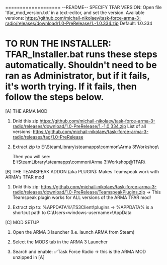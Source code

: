 ===================
--README--
SPECIFY TFAR VERSION:
Open file 'tfar_mod_version.txt' in a text-editor, and set the version. 
Available versions: https://github.com/michail-nikolaev/task-force-arma-3-radio/releases/download/1.0-PreRelease/1.-1.0.334.zip
Default: 1.0.334 

TO RUN THE INSTALLER:
TFAR_Installer.bat runs these steps automatically. 
Shouldn't need to be ran as Administrator, but if it fails, it's worth trying.
If it fails, then follow the steps below.
===================


[A] THE ARMA MOD
1. Dnld this zip 
	https://github.com/michail-nikolaev/task-force-arma-3-radio/releases/download/1.0-PreRelease/1.-1.0.334.zip
	List of all versions:
	https://github.com/michail-nikolaev/task-force-arma-3-radio/releases/tag/1.0-PreRelease

2. Extract zip to
	E:\SteamLibrary\steamapps\common\Arma 3\!Workshop\

   Then you will see:   
	E:\SteamLibrary\steamapps\common\Arma 3\!Workshop\@TFAR\


[B] THE TEAMSPEAK ADDON (aka PLUGIN): Makes Teamspeak work with ARMA's TFAR mod
1. Dnld this zip:
	https://github.com/michail-nikolaev/task-force-arma-3-radio/releases/download/1.0-PreRelease/TeamspeakPlugins.zip
	-> This Teamspeak plugin works for ALL versions of the ARMA TFAR mod!

3. Extract zip to:
	%APPDATA%\TS3Client\plugins
	-> %APPDATA% is a shortcut path to C:\Users\<windows-username>\AppData


[C] MOD SETUP
1. Open the ARMA 3 launcher (I.e. launch ARMA from Steam)

2. Select the MODS tab in the ARMA 3 Launcher

3. Search and enable: ✅Task Force Radio 
	-> this is the ARMA MOD unzipped in [A]